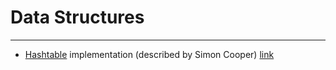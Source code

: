 # Data Structures
---
- [Hashtable](./DataStructures/HashTable.cs) implementation (described by Simon Cooper) [link](https://www.red-gate.com/simple-talk/blogs/the-net-dictionary/) 